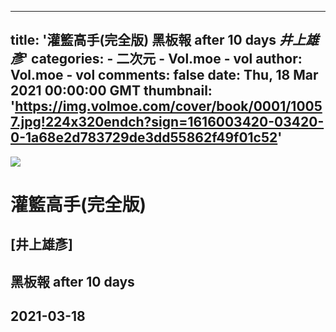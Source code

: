 
---
title: '灌籃高手(完全版) 黑板報 after 10 days _井上雄彥_'
categories: 
    - 二次元
    - Vol.moe - vol
author: Vol.moe - vol
comments: false
date: Thu, 18 Mar 2021 00:00:00 GMT
thumbnail: 'https://img.volmoe.com/cover/book/0001/10057.jpg!224x320endch?sign=1616003420-03420-0-1a68e2d783729de3dd55862f49f01c52'
---

<div>   
<img src="https://img.volmoe.com/cover/book/0001/10057.jpg!224x320endch?sign=1616003420-03420-0-1a68e2d783729de3dd55862f49f01c52" referrerpolicy="no-referrer">
            <h1>灌籃高手(完全版)</h1>
            <h2>[井上雄彥]</h2>
            <h2>黑板報 after 10 days</h2>
            <h2>2021-03-18</h2>  
</div>
            